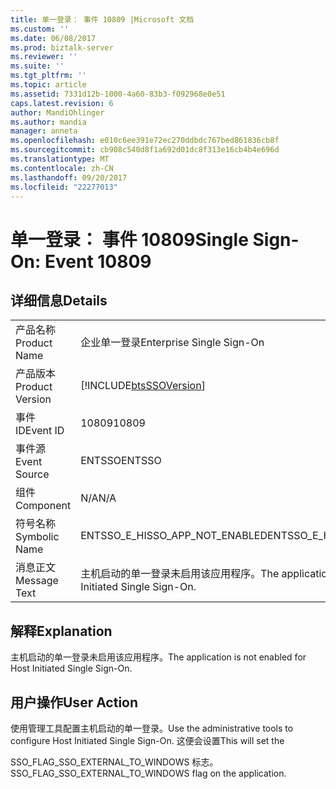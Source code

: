 ```yaml
---
title: 单一登录： 事件 10809 |Microsoft 文档
ms.custom: ''
ms.date: 06/08/2017
ms.prod: biztalk-server
ms.reviewer: ''
ms.suite: ''
ms.tgt_pltfrm: ''
ms.topic: article
ms.assetid: 7331d12b-1000-4a60-83b3-f092968e0e51
caps.latest.revision: 6
author: MandiOhlinger
ms.author: mandia
manager: anneta
ms.openlocfilehash: e010c6ee391e72ec270ddbdc767bed861836cb8f
ms.sourcegitcommit: cb908c540d8f1a692d01dc8f313e16cb4b4e696d
ms.translationtype: MT
ms.contentlocale: zh-CN
ms.lasthandoff: 09/20/2017
ms.locfileid: "22277013"
---
```

# <a name="single-sign-on-event-10809"></a><span data-ttu-id="8779c-102">单一登录： 事件 10809</span><span class="sxs-lookup"><span data-stu-id="8779c-102">Single Sign-On: Event 10809</span></span>
## <a name="details"></a><span data-ttu-id="8779c-103">详细信息</span><span class="sxs-lookup"><span data-stu-id="8779c-103">Details</span></span>  
  
|||  
|-|-|  
|<span data-ttu-id="8779c-104">产品名称</span><span class="sxs-lookup"><span data-stu-id="8779c-104">Product Name</span></span>|<span data-ttu-id="8779c-105">企业单一登录</span><span class="sxs-lookup"><span data-stu-id="8779c-105">Enterprise Single Sign-On</span></span>|  
|<span data-ttu-id="8779c-106">产品版本</span><span class="sxs-lookup"><span data-stu-id="8779c-106">Product Version</span></span>|[!INCLUDE[btsSSOVersion](../includes/btsssoversion-md.md)]|  
|<span data-ttu-id="8779c-107">事件 ID</span><span class="sxs-lookup"><span data-stu-id="8779c-107">Event ID</span></span>|<span data-ttu-id="8779c-108">10809</span><span class="sxs-lookup"><span data-stu-id="8779c-108">10809</span></span>|  
|<span data-ttu-id="8779c-109">事件源</span><span class="sxs-lookup"><span data-stu-id="8779c-109">Event Source</span></span>|<span data-ttu-id="8779c-110">ENTSSO</span><span class="sxs-lookup"><span data-stu-id="8779c-110">ENTSSO</span></span>|  
|<span data-ttu-id="8779c-111">组件</span><span class="sxs-lookup"><span data-stu-id="8779c-111">Component</span></span>|<span data-ttu-id="8779c-112">N/A</span><span class="sxs-lookup"><span data-stu-id="8779c-112">N/A</span></span>|  
|<span data-ttu-id="8779c-113">符号名称</span><span class="sxs-lookup"><span data-stu-id="8779c-113">Symbolic Name</span></span>|<span data-ttu-id="8779c-114">ENTSSO_E_HISSO_APP_NOT_ENABLED</span><span class="sxs-lookup"><span data-stu-id="8779c-114">ENTSSO_E_HISSO_APP_NOT_ENABLED</span></span>|  
|<span data-ttu-id="8779c-115">消息正文</span><span class="sxs-lookup"><span data-stu-id="8779c-115">Message Text</span></span>|<span data-ttu-id="8779c-116">主机启动的单一登录未启用该应用程序。</span><span class="sxs-lookup"><span data-stu-id="8779c-116">The application is not enabled for Host Initiated Single Sign-On.</span></span>|  
  
## <a name="explanation"></a><span data-ttu-id="8779c-117">解释</span><span class="sxs-lookup"><span data-stu-id="8779c-117">Explanation</span></span>  
 <span data-ttu-id="8779c-118">主机启动的单一登录未启用该应用程序。</span><span class="sxs-lookup"><span data-stu-id="8779c-118">The application is not enabled for Host Initiated Single Sign-On.</span></span>  
  
## <a name="user-action"></a><span data-ttu-id="8779c-119">用户操作</span><span class="sxs-lookup"><span data-stu-id="8779c-119">User Action</span></span>  
 <span data-ttu-id="8779c-120">使用管理工具配置主机启动的单一登录。</span><span class="sxs-lookup"><span data-stu-id="8779c-120">Use the administrative tools to configure Host Initiated Single Sign-On.</span></span> <span data-ttu-id="8779c-121">这便会设置</span><span class="sxs-lookup"><span data-stu-id="8779c-121">This will set the</span></span>  
  
 <span data-ttu-id="8779c-122">SSO_FLAG_SSO_EXTERNAL_TO_WINDOWS 标志。</span><span class="sxs-lookup"><span data-stu-id="8779c-122">SSO_FLAG_SSO_EXTERNAL_TO_WINDOWS flag on the application.</span></span>